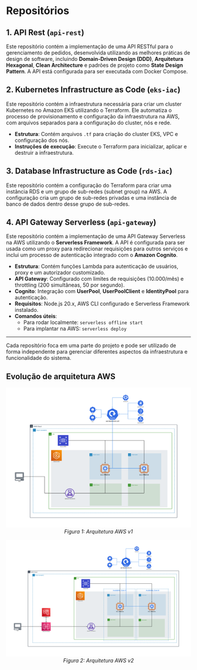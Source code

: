 # Repositórios

## 1. **API Rest** (`api-rest`)

Este repositório contém a implementação de uma API RESTful para o gerenciamento de pedidos, desenvolvida utilizando as melhores práticas de design de software, incluindo **Domain-Driven Design (DDD)**, **Arquitetura Hexagonal**, **Clean Architecture** e padrões de projeto como **State Design Pattern**. A API está configurada para ser executada com Docker Compose.

## 2. **Kubernetes Infrastructure as Code** (`eks-iac`)

Este repositório contém a infraestrutura necessária para criar um cluster Kubernetes no Amazon EKS utilizando o Terraform. Ele automatiza o processo de provisionamento e configuração da infraestrutura na AWS, com arquivos separados para a configuração do cluster, nós e rede.

- **Estrutura**: Contém arquivos `.tf` para criação do cluster EKS, VPC e configuração dos nós.
- **Instruções de execução**: Execute o Terraform para inicializar, aplicar e destruir a infraestrutura.

## 3. **Database Infrastructure as Code**  (`rds-iac`)

Este repositório contém a configuração do Terraform para criar uma instância RDS e um grupo de sub-redes (subnet group) na AWS. A configuração cria um grupo de sub-redes privadas e uma instância de banco de dados dentro desse grupo de sub-redes.

## 4. **API Gateway Serverless** (`api-gateway`)

Este repositório contém a implementação de uma API Gateway Serverless na AWS utilizando o **Serverless Framework**. A API é configurada para ser usada como um proxy para redirecionar requisições para outros serviços e inclui um processo de autenticação integrado com o **Amazon Cognito**.

- **Estrutura**: Contém funções Lambda para autenticação de usuários, proxy e um autorizador customizado.
- **API Gateway**: Configurado com limites de requisições (10.000/mês) e throttling (200 simultâneas, 50 por segundo).
- **Cognito**: Integração com **UserPool**, **UserPoolClient** e **IdentityPool** para autenticação.
- **Requisitos**: Node.js 20.x, AWS CLI configurado e Serverless Framework instalado.
- **Comandos úteis**:
  - Para rodar localmente: `serverless offline start`
  - Para implantar na AWS: `serverless deploy`

---

Cada repositório foca em uma parte do projeto e pode ser utilizado de forma independente para gerenciar diferentes aspectos da infraestrutura e funcionalidade do sistema.


## Evolução de arquitetura AWS

<p align="center">
  <img src="./images/aws-architecture-v1.svg" alt="V1">
  <br>
  <em>Figura 1: Arquitetura AWS v1</em>
</p>

<p align="center">
  <img src="./images/aws-architecture-v2.svg" alt="V2">
  <br>
  <em>Figura 2: Arquitetura AWS v2</em>
</p>

